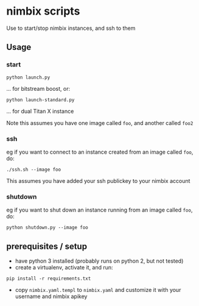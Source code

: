 # nimbix scripts

Use to start/stop nimbix instances, and ssh to them

## Usage

### start
```
python launch.py
```
... for bitstream boost, or:
```
python launch-standard.py
```
... for dual Titan X instance

Note this assumes you have one image called `foo`, and another called `foo2`

### ssh

eg if you want to connect to an instance created from an image called `foo`, do:
```
./ssh.sh --image foo
```
This assumes you have added your ssh publickey to your nimbix account

### shutdown

eg if you want to shut down an instance running from an image called `foo`, do:
```
python shutdown.py --image foo
```

## prerequisites / setup

- have python 3 installed (probably runs on python 2, but not tested)
- create a virtualenv, activate it, and run:
```
pip install -r requirements.txt
```
- copy `nimbix.yaml.templ` to `nimbix.yaml` and customize it with your username and nimbix apikey

